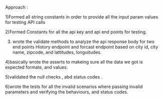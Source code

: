 Approach :

1)Formed all string constants in order to provide all the input param values for testing API calls

2)Formed Constants for all the api key and api end points for testing.

3) wrote the validate methods to analyze the api response body for two end points 
  History endpoint and forcast endpoint based on city id, city name, zipcode, and lattitudes, longuitudes.
  
  4)basically wrote the asserts to makeing sure all the data we got is expected formate, and values.
  
  5)validated the null checks , abd status codes .
  
  6)wrote the tests for all the invalid scenarios where passing invalid parameters and verifying the behaviours, and status codes.

